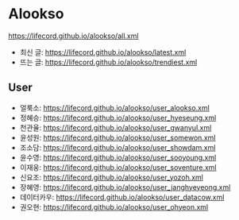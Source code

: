 # Alookso
https://lifecord.github.io/alookso/all.xml
- 최신 글: https://lifecord.github.io/alookso/latest.xml
- 뜨는 글: https://lifecord.github.io/alookso/trendiest.xml

## User
- 얼룩소: https://lifecord.github.io/alookso/user_alookso.xml
- 정혜승: https://lifecord.github.io/alookso/user_hyeseung.xml
- 천관율: https://lifecord.github.io/alookso/user_gwanyul.xml
- 윤성원: https://lifecord.github.io/alookso/user_somewon.xml
- 조소담: https://lifecord.github.io/alookso/user_showdam.xml
- 윤수영: https://lifecord.github.io/alookso/user_sooyoung.xml
- 이재웅: https://lifecord.github.io/alookso/user_soventure.xml
- 신요조: https://lifecord.github.io/alookso/user_yozoh.xml
- 장혜영: https://lifecord.github.io/alookso/user_janghyeyeong.xml
- 데이터카우: https://lifecord.github.io/alookso/user_datacow.xml
- 권오현: https://lifecord.github.io/alookso/user_ohyeon.xml

